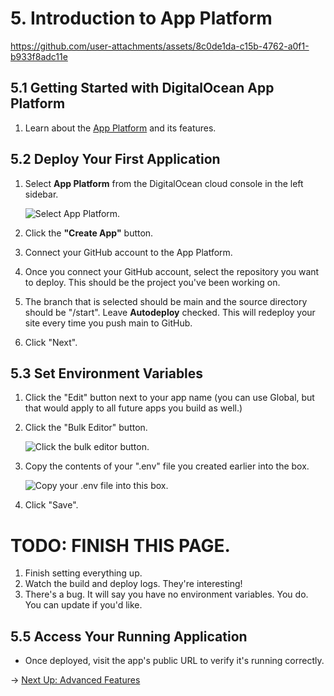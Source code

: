 # 5. Introduction to App Platform

https://github.com/user-attachments/assets/8c0de1da-c15b-4762-a0f1-b933f8adc11e

## 5.1 Getting Started with DigitalOcean App Platform

1. Learn about the [App Platform](https://docs.digitalocean.com/products/app-platform/how-to/create-apps/) and its features.

## 5.2 Deploy Your First Application

1. Select **App Platform** from the DigitalOcean cloud console in the left sidebar.

    ![Select App Platform.](https://doimages.nyc3.cdn.digitaloceanspaces.com/GitHub/funko-showcase-workshop/5-AppPlatform/appplatform.png)

2. Click the **"Create App"** button.
3. Connect your GitHub account to the App Platform.
4. Once you connect your GitHub account, select the repository you want to deploy. This should be the project you've been working on.
5. The branch that is selected should be main and the source directory should be "/start". Leave **Autodeploy** checked. This will redeploy your site every time you push main to GitHub.
6. Click "Next".

## 5.3 Set Environment Variables
1. Click the "Edit" button next to your app name (you can use Global, but that would apply to all future apps you build as well.)
2. Click the "Bulk Editor" button.

    ![Click the bulk editor button.](https://doimages.nyc3.cdn.digitaloceanspaces.com/GitHub/funko-showcase-workshop/5-AppPlatform/bulkeditorbutton.png)

3. Copy the contents of your ".env" file you created earlier into the box.

    ![Copy your .env file into this box.](https://doimages.nyc3.cdn.digitaloceanspaces.com/GitHub/funko-showcase-workshop/5-AppPlatform/bulkeditor.png)

4. Click "Save".

# TODO: FINISH THIS PAGE.
1. Finish setting everything up.
2. Watch the build and deploy logs.  They're interesting!
3. There's a bug.  It will say you have no environment variables.  You do.  You can update if you'd like.

## 5.5 Access Your Running Application

- Once deployed, visit the app's public URL to verify it's running correctly.

→ [Next Up: Advanced Features](ADVANCED.md)
